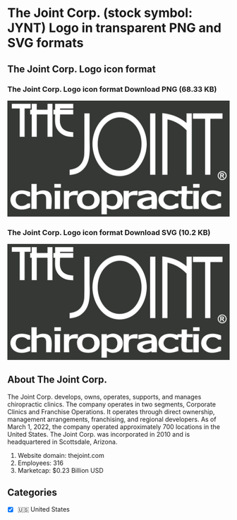 # The Joint Corp. (stock symbol: JYNT) Logo in transparent PNG and SVG formats

## The Joint Corp. Logo icon format

### The Joint Corp. Logo icon format Download PNG (68.33 KB)

![The Joint Corp. Logo icon format Download PNG (68.33 KB)](/img/orig/JYNT-fe4695ca.png)

### The Joint Corp. Logo icon format Download SVG (10.2 KB)

![The Joint Corp. Logo icon format Download SVG (10.2 KB)](/img/orig/JYNT-f6914f26.svg)

## About The Joint Corp.

The Joint Corp. develops, owns, operates, supports, and manages chiropractic clinics. The company operates in two segments, Corporate Clinics and Franchise Operations. It operates through direct ownership, management arrangements, franchising, and regional developers. As of March 1, 2022, the company operated approximately 700 locations in the United States. The Joint Corp. was incorporated in 2010 and is headquartered in Scottsdale, Arizona.

1. Website domain: thejoint.com
2. Employees: 316
3. Marketcap: $0.23 Billion USD


## Categories
- [x] 🇺🇸 United States
